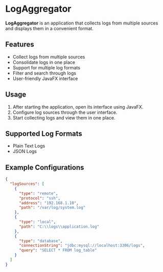 # LogAggregator

**LogAggregator** is an application that collects logs from multiple sources and displays them in a convenient format.

## Features

- Collect logs from multiple sources
- Consolidate logs in one place
- Support for multiple log formats
- Filter and search through logs
- User-friendly JavaFX interface

## Usage
1. After starting the application, open its interface using JavaFX.
2. Configure log sources through the user interface.
3. Start collecting logs and view them in one place.

## Supported Log Formats

- Plain Text Logs
- JSON Logs

## Example Configurations

```json
{
  "logSources": [
    {
      "type": "remote",
      "protocol": "ssh",
      "address": "192.168.1.10",
      "path": "/var/log/system.log"
    },
    {
      "type": "local",
      "path": "C:\\logs\\application.log"
    },
    {
      "type": "database",
      "connectionString": "jdbc:mysql://localhost:3306/logs",
      "query": "SELECT * FROM log_table"
    }
  ]
}
```
